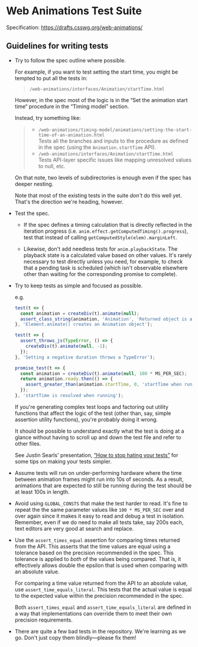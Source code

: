 Web Animations Test Suite
=========================

Specification: https://drafts.csswg.org/web-animations/


Guidelines for writing tests
----------------------------

*   Try to follow the spec outline where possible.

    For example, if you want to test setting the start time, you might be
    tempted to put all the tests in:

    > `/web-animations/interfaces/Animation/startTime.html`

    However, in the spec most of the logic is in the &ldquo;Set the animation
    start time&ldquo; procedure in the &ldquo;Timing model&rdquo; section.

    Instead, try something like:

    > *   `/web-animations/timing-model/animations/setting-the-start-time-of-an-animation.html`<br>
    >     Tests all the branches and inputs to the procedure as defined in the
    >     spec (using the `Animation.startTime` API).
    > *   `/web-animations/interfaces/Animation/startTime.html`<br>
    >     Tests API-layer specific issues like mapping unresolved values to
    >      null, etc.

    On that note, two levels of subdirectories is enough even if the spec has
    deeper nesting.

    Note that most of the existing tests in the suite _don't_ do this well yet.
    That's the direction we're heading, however.

*   Test the spec.

    *   If the spec defines a timing calculation that is directly
        reflected in the iteration progress
        (i.e. `anim.effect.getComputedTiming().progress`), test that instead
        of calling `getComputedStyle(elem).marginLeft`.

    *   Likewise, don't add needless tests for `anim.playbackState`.
        The playback state is a calculated value based on other values.
        It's rarely necessary to test directly unless you need, for example,
        to check that a pending task is scheduled (which isn't observable
        elsewhere other than waiting for the corresponding promise to
        complete).

*   Try to keep tests as simple and focused as possible.

    e.g.

      ```javascript
      test(t => {
        const animation = createDiv(t).animate(null);
        assert_class_string(animation, 'Animation', 'Returned object is an Animation');
      }, 'Element.animate() creates an Animation object');
      ```

      ```javascript
      test(t => {
        assert_throws_js(TypeError, () => {
          createDiv(t).animate(null, -1);
        });
      }, 'Setting a negative duration throws a TypeError');
      ```

      ```javascript
      promise_test(t => {
        const animation = createDiv(t).animate(null, 100 * MS_PER_SEC);
        return animation.ready.then(() => {
          assert_greater_than(animation.startTime, 0, 'startTime when running');
        });
      }, 'startTime is resolved when running');
      ```

    If you're generating complex test loops and factoring out utility functions
    that affect the logic of the test (other than, say, simple assertion utility
    functions), you're probably doing it wrong.

    It should be possible to understand exactly what the test is doing at a
    glance without having to scroll up and down the test file and refer to
    other files.

    See Justin Searls' presentation, [&ldquo;How to stop hating your
    tests&rdquo;](http://blog.testdouble.com/posts/2015-11-16-how-to-stop-hating-your-tests.html)
    for some tips on making your tests simpler.

*   Assume tests will run on under-performing hardware where the time between
    animation frames might run into 10s of seconds.
    As a result, animations that are expected to still be running during
    the test should be at least 100s in length.

*   Avoid using `GLOBAL_CONSTS` that make the test harder to read.
    It's fine to repeat the the same parameter values like `100 * MS_PER_SEC`
    over and over again since it makes it easy to read and debug a test in
    isolation.
    Remember, even if we do need to make all tests take, say 200s each, text
    editors are very good at search and replace.

*   Use the `assert_times_equal` assertion for comparing times returned from
    the API. This asserts that the time values are equal using a tolerance
    based on the precision recommended in the spec. This tolerance is applied
    to *both* of the values being compared. That is, it effectively allows
    double the epsilon that is used when comparing with an absolute value.

    For comparing a time value returned from the API to an absolute value, use
    `assert_time_equals_literal`. This tests that the actual value is equal to
    the expected value within the precision recommended in the spec.

    Both `assert_times_equal` and `assert_time_equals_literal` are defined in a
    way that implementations can override them to meet their own precision
    requirements.

*   There are quite a few bad tests in the repository. We're learning as
    we go. Don't just copy them blindly&mdash;please fix them!
